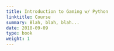 ```yaml
---
title: Introduction to Gaming w/ Python
linktitle: Course
summary: Blah, blah, blah...
date: 2018-09-09
type: book
weight: 1
---
```



